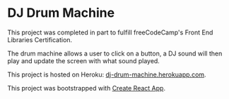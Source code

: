 # DJ Drum Machine

This project was completed in part to fulfill freeCodeCamp's Front End Libraries Certification.

The drum machine allows a user to click on a button, a DJ sound will then play and update the screen with what sound played.

This project is hosted on Heroku: [dj-drum-machine.herokuapp.com](https://dj-drum-machine.herokuapp.com).

This project was bootstrapped with [Create React App](https://github.com/facebookincubator/create-react-app).
